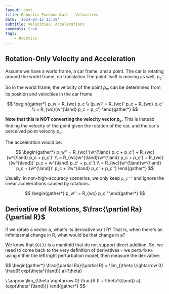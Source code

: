 ```yaml
---
layout: post
title: Robotics Fundamentals - Velocities
date: '2024-03-15 13:19'
subtitle: Velocities, Accelerations
comments: true
tags:
    - Robotics
---
```


## Rotation-Only Velocity and Acceleration

Assume we have a world frame, a car frame, and a point. The car is rotating around the world frame, no translation.The point itself is moving as well, $p_c'$.

So in the world frame, the velocity of the point $p_w$ can be determined from its position and velocities in the car frame

$$
\begin{gather*}
p_w = R_{wc} p_c
\\
(p_w)' = R_{wc}' p_c + R_{wc} p_c'
\\ = R_{wc}(w^{\land} p_c + p_c')
\end{gather*}
$$

**Note that this is NOT converting the velocity vector $p_c$.** This is instead finding the velocity of the point given the rotation of the car, and the car's perceived point velocity $p_c$.

The acceleration would be:

$$
\begin{gather*}
p_w'' = R_{wc}'(w^{\land} p_c + p_c') + R_{wc}(w^{\land} p_c + p_c')'
\\
= R_{wc}w^{\land}(w^{\land} p_c + p_c') + R_{wc}((w^{\land})' p_c + w^{\land} p_c' + p_c'')
\\
= R_{wc}(w^{\land}w^{\land} p_c + (w^{\land})' p_c + 2w^{\land} p_c' + p_c'')
\end{gather*}
$$

Usually, in non-high-accuracy scenarios, we only keep `p_c''` and ignore the linear accelerations caused by rotations.

$$
\begin{gather*}
p_w'' = R_{wc} p_c''
\end{gather*}
$$

## Derivative of Rotations, $\frac{\partial Ra}{\partial R}$

If we rotate a vector a, what's its derivative w.r.t R? That is, when there's an infinitesmal change in R, what would be that change in a?

We know that `SO(3)` is a manifold that do not support direct addition. So, we need to come back to the very definition of derivatives - we perturb `Ra` using either the left/right perturbation model, then measure the derivative:

$$
\begin{gather*}
\frac{\partial Ra}{\partial R} =
\lim_{\theta \rightarrow 0} \frac{R exp(\theta^{\land}) a}{\theta}

\\
\approx \lim_{\theta \rightarrow 0} \frac{R (I + \theta^{\land}) a}{exp(\theta^{\land})}
\end{gather*}
$$
